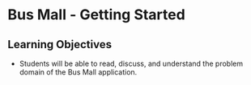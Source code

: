 # Bus Mall - Getting Started

## Learning Objectives
- Students will be able to read, discuss, and understand the problem domain of the Bus Mall application.

